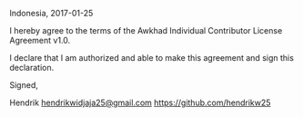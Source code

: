 Indonesia, 2017-01-25

I hereby agree to the terms of the Awkhad Individual Contributor License
Agreement v1.0.

I declare that I am authorized and able to make this agreement and sign this
declaration.

Signed,

Hendrik hendrikwidjaja25@gmail.com https://github.com/hendrikw25
